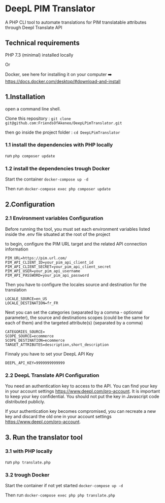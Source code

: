 # DeepL PIM Translator
A PHP CLI tool to automate translations for PIM translatable attributes through Deepl Translate API

## Technical requirements

PHP 7.3 (minimal) installed locally

Or

Docker, see here for installing it on your computer ➡️ https://docs.docker.com/desktop/#download-and-install

## 1.Installation

open a command line shell.

Clone this repository : `git clone git@github.com:FriendsOfAkeneo/DeepLPimTranslator.git`

then go inside the project folder : `cd DeepLPimTranslator`

### 1.1 install the dependencies with PHP locally
run `php composer update`

### 1.2 install the dependencies trough Docker
Start the container
`docker-compose up -d`

Then run
`docker-compose exec php composer update`

## 2.Configuration

### 2.1 Environment variables Configuration

Before running the tool, you must set each environment variables listed inside the .env file situated at the root of the project

to begin, configure the PIM URL target and the related API connection information
```
PIM_URL=https://pim.url.com/
PIM_API_CLIENT_ID=your_pim_api_client_id
PIM_API_CLIENT_SECRET=your_pim_api_client_secret
PIM_API_USER=your_pim_api_username
PIM_API_PASSWORD=your_pim_api_password
```

Then you have to configure the locales source and destination for the translation
```
LOCALE_SOURCE=en_US
LOCALE_DESTINATION=fr_FR
```
Next you can set the categories  (separated by a comma - optionnal parameter), the source and destinations scopes (could be the same for each of them) and the targeted attribute(s) (separated by a comma)
```
CATEGORIES_SOURCE=
SCOPE_SOURCE=ecommerce
SCOPE_DESTINATION=ecommerce
TARGET_ATTRIBUTES=description,short_description
```
Finnaly you have to set your DeepL API Key 
```
DEEPL_API_KEY=9999999999999
```

### 2.2 DeepL Translate API Configuration

You need an authentication key to access to the API.
You can find your key in your account settings https://www.deepl.com/pro-account. It is important to keep your key confidential. You should not put the key in Javascript code distributed publicly.

If your authentication key becomes compromised, you can recreate a new key and discard the old one in your account settings https://www.deepl.com/pro-account.

## 3. Run the translator tool

### 3.1 with PHP locally
run `php translate.php`

### 3.2 trough Docker
Start the container if not yet started
`docker-compose up -d`

Then run
`docker-compose exec php php translate.php`




